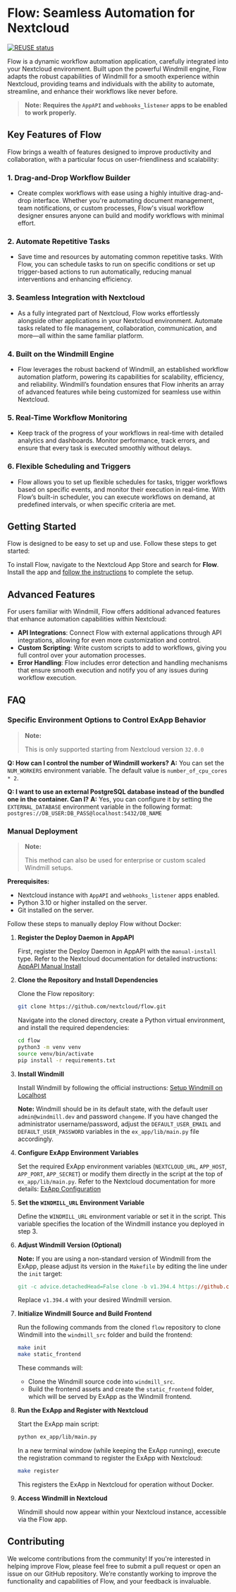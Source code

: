 <!--
  - SPDX-FileCopyrightText: 2024 Nextcloud GmbH and Nextcloud contributors
  - SPDX-License-Identifier: MIT
-->
# Flow: Seamless Automation for Nextcloud

[![REUSE status](https://api.reuse.software/badge/github.com/nextcloud/flow)](https://api.reuse.software/info/github.com/nextcloud/flow)

Flow is a dynamic workflow automation application, carefully integrated into your Nextcloud environment. Built upon the powerful Windmill engine, Flow adapts the robust capabilities of Windmill for a smooth experience within Nextcloud, providing teams and individuals with the ability to automate, streamline, and enhance their workflows like never before.

> **Note:**
> **Requires the `AppAPI` and `webhooks_listener` apps to be enabled to work properly.**

## Key Features of Flow

Flow brings a wealth of features designed to improve productivity and collaboration, with a particular focus on user-friendliness and scalability:

### 1. **Drag-and-Drop Workflow Builder**

- Create complex workflows with ease using a highly intuitive drag-and-drop interface. Whether you're automating document management, team notifications, or custom processes, Flow's visual workflow designer ensures anyone can build and modify workflows with minimal effort.

### 2. **Automate Repetitive Tasks**

- Save time and resources by automating common repetitive tasks. With Flow, you can schedule tasks to run on specific conditions or set up trigger-based actions to run automatically, reducing manual interventions and enhancing efficiency.

### 3. **Seamless Integration with Nextcloud**

- As a fully integrated part of Nextcloud, Flow works effortlessly alongside other applications in your Nextcloud environment. Automate tasks related to file management, collaboration, communication, and more—all within the same familiar platform.

### 4. **Built on the Windmill Engine**

- Flow leverages the robust backend of Windmill, an established workflow automation platform, powering its capabilities for scalability, efficiency, and reliability. Windmill’s foundation ensures that Flow inherits an array of advanced features while being customized for seamless use within Nextcloud.

### 5. **Real-Time Workflow Monitoring**

- Keep track of the progress of your workflows in real-time with detailed analytics and dashboards. Monitor performance, track errors, and ensure that every task is executed smoothly without delays.

### 6. **Flexible Scheduling and Triggers**

- Flow allows you to set up flexible schedules for tasks, trigger workflows based on specific events, and monitor their execution in real-time. With Flow’s built-in scheduler, you can execute workflows on demand, at predefined intervals, or when specific criteria are met.

## Getting Started

Flow is designed to be easy to set up and use. Follow these steps to get started:

To install Flow, navigate to the Nextcloud App Store and search for **Flow**. Install the app and [follow the instructions](https://docs.nextcloud.com/server/latest/admin_manual/windmill_workflows/index.html) to complete the setup.

## Advanced Features

For users familiar with Windmill, Flow offers additional advanced features that enhance automation capabilities within Nextcloud:

- **API Integrations**: Connect Flow with external applications through API integrations, allowing for even more customization and control.
- **Custom Scripting**: Write custom scripts to add to workflows, giving you full control over your automation processes.
- **Error Handling**: Flow includes error detection and handling mechanisms that ensure smooth execution and notify you of any issues during workflow execution.

## FAQ

### Specific Environment Options to Control ExApp Behavior

> **Note:**
>
> This is only supported starting from Nextcloud version `32.0.0`

**Q: How can I control the number of Windmill workers?**
**A:** You can set the `NUM_WORKERS` environment variable. The default value is `number_of_cpu_cores * 2`.

**Q: I want to use an external PostgreSQL database instead of the bundled one in the container. Can I?**
**A:** Yes, you can configure it by setting the `EXTERNAL_DATABASE` environment variable in the following format:
`postgres://DB_USER:DB_PASS@localhost:5432/DB_NAME`

### Manual Deployment

> **Note:**
>
> This method can also be used for enterprise or custom scaled Windmill setups.

**Prerequisites:**

- Nextcloud instance with `AppAPI` and `webhooks_listener` apps enabled.
- Python 3.10 or higher installed on the server.
- Git installed on the server.

Follow these steps to manually deploy Flow without Docker:

1. **Register the Deploy Daemon in AppAPI**

   First, register the Deploy Daemon in AppAPI with the `manual-install` type. Refer to the Nextcloud documentation for detailed instructions: [AppAPI Manual Install](todo)

2. **Clone the Repository and Install Dependencies**

   Clone the Flow repository:

   ```bash
   git clone https://github.com/nextcloud/flow.git
   ```

   Navigate into the cloned directory, create a Python virtual environment, and install the required dependencies:

   ```bash
   cd flow
   python3 -m venv venv
   source venv/bin/activate
   pip install -r requirements.txt
   ```

3. **Install Windmill**

   Install Windmill by following the official instructions: [Setup Windmill on Localhost](https://www.windmill.dev/docs/advanced/self_host#setup-windmill-on-localhost)

   **Note:** Windmill should be in its default state, with the default user `admin@windmill.dev` and password `changeme`. If you have changed the administrator username/password, adjust the `DEFAULT_USER_EMAIL` and `DEFAULT_USER_PASSWORD` variables in the `ex_app/lib/main.py` file accordingly.

4. **Configure ExApp Environment Variables**

   Set the required ExApp environment variables (`NEXTCLOUD_URL`, `APP_HOST`, `APP_PORT`, `APP_SECRET`) or modify them directly in the script at the top of `ex_app/lib/main.py`. Refer to the Nextcloud documentation for more details: [ExApp Configuration](todo)

5. **Set the `WINDMILL_URL` Environment Variable**

   Define the `WINDMILL_URL` environment variable or set it in the script. This variable specifies the location of the Windmill instance you deployed in step 3.

6. **Adjust Windmill Version (Optional)**

   **Note:** If you are using a non-standard version of Windmill from the ExApp, please adjust its version in the `Makefile` by editing the line under the `init` target:

   ```makefile
   git -c advice.detachedHead=False clone -b v1.394.4 https://github.com/windmill-labs/windmill.git windmill_src
   ```

   Replace `v1.394.4` with your desired Windmill version.

7. **Initialize Windmill Source and Build Frontend**

   Run the following commands from the cloned `flow` repository to clone Windmill into the `windmill_src` folder and build the frontend:

   ```bash
   make init
   make static_frontend
   ```

   These commands will:

   - Clone the Windmill source code into `windmill_src`.
   - Build the frontend assets and create the `static_frontend` folder, which will be served by ExApp as the Windmill frontend.

8. **Run the ExApp and Register with Nextcloud**

   Start the ExApp main script:

   ```bash
   python ex_app/lib/main.py
   ```

   In a new terminal window (while keeping the ExApp running), execute the registration command to register the ExApp with Nextcloud:

   ```bash
   make register
   ```

   This registers the ExApp in Nextcloud for operation without Docker.

9. **Access Windmill in Nextcloud**

   Windmill should now appear within your Nextcloud instance, accessible via the Flow app.

## Contributing

We welcome contributions from the community! If you're interested in helping improve Flow, please feel free to submit a pull request or open an issue on our GitHub repository. We’re constantly working to improve the functionality and capabilities of Flow, and your feedback is invaluable.
